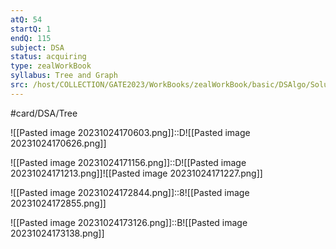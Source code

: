 ```yaml
---
atQ: 54
startQ: 1
endQ: 115
subject: DSA
status: acquiring
type: zealWorkBook
syllabus: Tree and Graph
src: /host/COLLECTION/GATE2023/WorkBooks/zealWorkBook/basic/DSAlgo/Solutions Topic wise/Data Structure II (Tree & Graphs) Basic Solution.pdf
---
```

#card/DSA/Tree

![[Pasted image 20231024170603.png]]::D![[Pasted image 20231024170626.png]] <!--SR:!2023-10-29,4,270-->

![[Pasted image 20231024171156.png]]::D![[Pasted image 20231024171213.png]]![[Pasted image 20231024171227.png]] <!--SR:!2023-10-29,4,270-->


![[Pasted image 20231024172844.png]]::8![[Pasted image 20231024172855.png]] <!--SR:!2023-10-29,4,270-->

![[Pasted image 20231024173126.png]]::B![[Pasted image 20231024173138.png]] <!--SR:!2023-10-29,4,270-->

